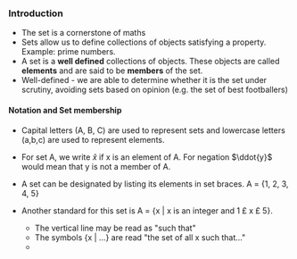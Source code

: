 
### Introduction

- The set is a cornerstone of maths
- Sets allow us to define collections of objects satisfying a property. Example: prime numbers. 
- A set is a **well defined** collections of objects. These objects are called **elements** and are said to be **members** of the set. 
- Well-defined - we are able to determine whether it is the set under scrutiny, avoiding sets based on opinion (e.g. the set of best footballers)

#### Notation and Set membership

- Capital letters (A, B, C) are used to represent sets and lowercase letters (a,b,c) are used to represent elements. 
- For set A, we write $\hat{x}$ if x is an element of A. For negation $\ddot{y}$ would mean that y is not a member of A.

- A set can be designated by listing its elements in set braces. A = {1, 2, 3, 4, 5}
- Another standard for this set is A = {x | x is an integer and 1 £ x £ 5}. 
	- The vertical line may be read as "such that"
	- The symbols {x | ...} are read "the set of all x such that..."
	- 
